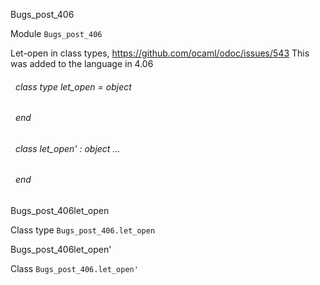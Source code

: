 Bugs_post_406

 Module  `` Bugs_post_406 `` 


Let-open in class types, https://github.com/ocaml/odoc/issues/543 This was added to the language in 4.06

<a id="class-type-let_open"></a>
###### &nbsp; class type  let_open = object

 ###### &nbsp; end



<a id="class-let_open'"></a>
###### &nbsp; class  let_open' : object ... 
 ###### &nbsp; end


Bugs_post_406let_open

 Class type  `` Bugs_post_406.let_open `` 

Bugs_post_406let_open'

 Class  `` Bugs_post_406.let_open' `` 
